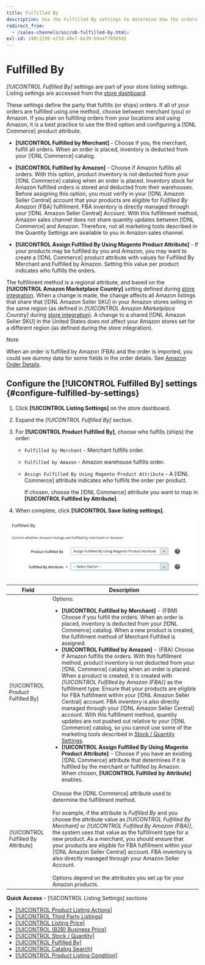 ```yaml
---
title: Fulfilled By
description: Use the Fulfilled By settings to determine how the orders from Amazon listings are fulfilled (shipped).
redirect_from: 
  - /sales-channels/asc/ob-fulfilled-by.html: 
exl-id: 240c2198-e23d-40e7-be39-b9a4f78565d2
---
```

# Fulfilled By

_[!UICONTROL Fulfilled By]_ settings are part of your store listing settings. Listing settings are accessed from the [store dashboard](./amazon-store-dashboard.md).

These settings define the party that fulfills (or ships) orders. If all of your orders are fulfilled using one method, choose between merchant (you) or Amazon. If you plan on fulfilling orders from your locations and using Amazon, it is a best practice to use the third option and configuring a [!DNL Commerce] product attribute.

- **[!UICONTROL Fulfilled by Merchant]** - Choose if you, the merchant, fulfill all orders. When an order is placed, inventory is deducted from your [!DNL Commerce] catalog.

- **[!UICONTROL Fulfilled by Amazon]** - Choose if Amazon fulfills all orders. With this option, product inventory is not deducted from your [!DNL Commerce] catalog when an order is placed. Inventory stock for Amazon fulfilled orders is stored and deducted from their warehouses. Before assigning this option, you must verify in your [!DNL Amazon Seller Central] account that your products are eligible for _Fulfilled By Amazon_ (FBA) fulfillment. FBA inventory is directly managed through your [!DNL Amazon Seller Central] Account. With this fulfillment method, Amazon sales channel does not share quantity updates between [!DNL Commerce] and Amazon. Therefore, not all marketing tools described in the Quantity Settings are available to you in Amazon sales channel.

- **[!UICONTROL Assign Fulfilled By Using Magento Product Attribute]** - If your products may be fulfilled by you and Amazon, you may want to create a [!DNL Commerce] product attribute with values for Fulfilled By Merchant and Fulfilled by Amazon. Setting this value per product indicates who fulfills the orders.

The fulfillment method is a regional attribute, and based on the **[!UICONTROL Amazon Marketplace Country]** setting defined during [store integration](./store-integration.md). When a change is made, the change affects all Amazon listings that share that [!DNL Amazon Seller SKU] in your Amazon stores selling in the same region (as defined in _[!UICONTROL Amazon Marketplace Country]_ during [store integration](./store-integration.md)). A change to a shared [!DNL Amazon Seller SKU] in the United States does not affect your Amazon stores set for a different region (as defined during the store integration).

>[!NOTE]
>
>When an order is fulfilled by Amazon (FBA) and the order is imported, you could see dummy data for some fields in the order details. See [Amazon Order Details](./amazon-order-details.md).

## Configure the [!UICONTROL Fulfilled By] settings {#configure-fulfilled-by-settings}

1. Click **[!UICONTROL Listing Settings]** on the store dashboard.

1. Expand the _[!UICONTROL Fulfilled By]_ section.

1. For **[!UICONTROL Product Fulfilled By]**, choose who fulfills (ships) the order:

   - `Fulfilled by Merchant` - Merchant fulfills order.

   - `Fulfilled by Amazon` - Amazon warehouse fulfills order.

   - `Assign Fulfilled By Using Magento Product Attribute` - A [!DNL Commerce] attribute indicates who fulfills the order per product.

      If chosen, choose the [!DNL Commerce] attribute you want to map in **[!UICONTROL Fulfilled by Attribute]**.

1. When complete, click **[!UICONTROL Save listing settings]**.

![Fulfilled By settings](assets/amazon-fulfilled-by.png)

|Field|Description|
|--- |--- |
|[!UICONTROL Product Fulfilled By]|Options:<ul><li>**[!UICONTROL Fulfilled by Merchant]** - (FBM) Choose if you fulfill the orders. When an order is placed, inventory is deducted from your [!DNL Commerce] catalog. When a new product is created, the fulfillment method of Merchant Fulfilled is assigned.</li><li>**[!UICONTROL Fulfilled by Amazon]** - (FBA) Choose if Amazon fulfills the orders. With this fulfillment method, product inventory is not deducted from your [!DNL Commerce] catalog when an order is placed. When a product is created, it is created with _[!UICONTROL Fulfilled by Amazon (FBA)]_ as the fulfillment type. Ensure that your products are eligible for FBA fulfillment within your [!DNL Amazon Seller Central] account. FBA inventory is also directly managed through your [!DNL Amazon Seller Central] account. With this fulfillment method, quantity updates are not pushed out relative to your [!DNL Commerce] catalog, so you cannot use some of the marketing tools described in [Stock / Quantity Settings](./stock-quantity.md).</li><li>**[!UICONTROL Assign Fulfilled By Using Magento Product Attribute]** - Choose if you have an existing [!DNL Commerce] attribute that determines if it is fulfilled by the merchant or fulfilled by Amazon. When chosen, **[!UICONTROL Fulfilled by Attribute]** enables.</li></ul> |
|[!UICONTROL Fulfilled By Attribute]|Choose the [!DNL Commerce] attribute used to determine the fulfillment method.<br><br>For example, if the attribute is _Fulfilled By_ and you choose the attribute value as _[!UICONTROL Fulfilled By Merchant]_ or _[!UICONTROL Fulfilled By Amazon (FBA)]_, the system uses that value as the fulfillment type for a new product. As a merchant, you should ensure that your products are eligible for FBA fulfillment within your [!DNL Amazon Seller Central] account. FBA inventory is also directly managed through your Amazon Seller Account.<br><br>Options depend on the attributes you set up for your Amazon products. |

**Quick Access** - [!UICONTROL Listing Settings] sections

- [[!UICONTROL Product Listing Actions]](./product-listing-actions.md)
- [[!UICONTROL Third Party Listings]](./third-party-listing-settings.md)
- [[!UICONTROL Listing Price]](./listing-price.md)
- [[!UICONTROL (B2B) Business Price]](./business-pricing.md)
- [[!UICONTROL Stock / Quantity]](./stock-quantity.md)
- [[!UICONTROL Fulfilled By]](./fulfilled-by.md)
- [[!UICONTROL Catalog Search]](./catalog-search.md)
- [[!UICONTROL Product Listing Condition]](./product-listing-condition.md)
